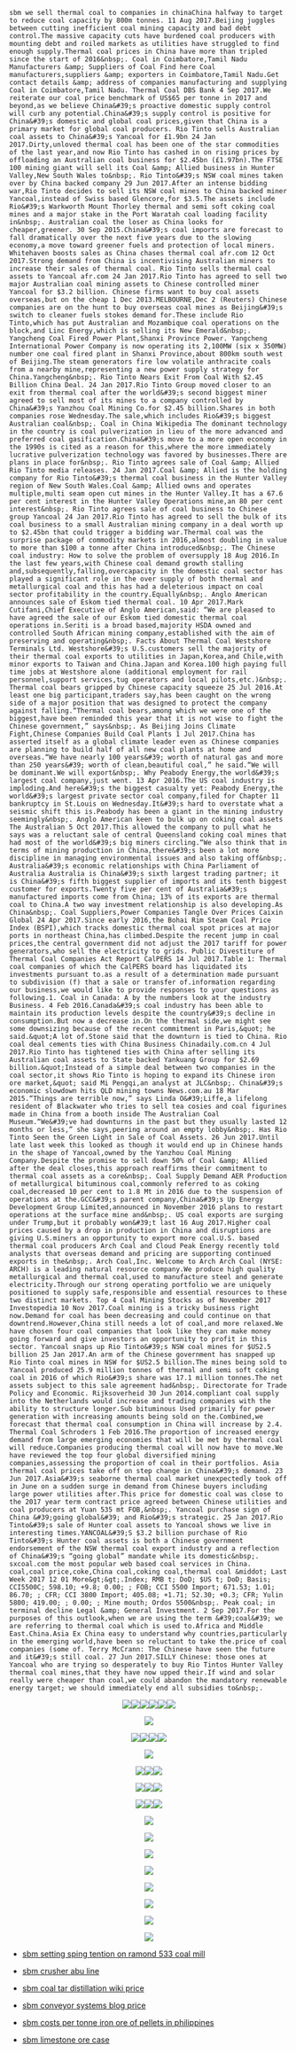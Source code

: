 
```
sbm we sell thermal coal to companies in chinaChina halfway to target to reduce coal capacity by 800m tonnes. 11 Aug 2017.Beijing juggles between cutting inefficient coal mining capacity and bad debt control.The massive capacity cuts have burdened coal producers with mounting debt and roiled markets as utilities have struggled to find enough supply.Thermal coal prices in China have more than tripled since the start of 2016&nbsp;. Coal in Coimbatore,Tamil Nadu Manufacturers &amp; Suppliers of Coal Find here Coal manufacturers,suppliers &amp; exporters in Coimbatore,Tamil Nadu.Get contact details &amp; address of companies manufacturing and supplying Coal in Coimbatore,Tamil Nadu. Thermal Coal DBS Bank 4 Sep 2017.We reiterate our coal price benchmark of US$65 per tonne in 2017 and beyond,as we believe China&#39;s proactive domestic supply control will curb any potential.China&#39;s supply control is positive for China&#39;s domestic and global coal prices,given that China is a primary market for global coal producers. Rio Tinto sells Australian coal assets to China&#39;s Yancoal for £1.9bn 24 Jan 2017.Dirty,unloved thermal coal has been one of the star commodities of the last year,and now Rio Tinto has cashed in on rising prices by offloading an Australian coal business for $2.45bn (£1.97bn).The FTSE 100 mining giant will sell its Coal &amp; Allied business in Hunter Valley,New South Wales to&nbsp;. Rio Tinto&#39;s NSW coal mines taken over by China backed company 29 Jun 2017.After an intense bidding war,Rio Tinto decides to sell its NSW coal mines to China backed miner Yancoal,instead of Swiss based Glencore,for $3.5.The assets include Rio&#39;s Warkworth Mount Thorley thermal and semi soft coking coal mines and a major stake in the Port Waratah coal loading facility in&nbsp;. Australian coal the loser as China looks for cheaper,greener. 30 Sep 2015.China&#39;s coal imports are forecast to fall dramatically over the next five years due to the slowing economy,a move toward greener fuels and protection of local miners. Whitehaven boosts sales as China chases thermal coal afr.com 12 Oct 2017.Strong demand from China is incentivising Australian miners to increase their sales of thermal coal. Rio Tinto sells thermal coal assets to Yancoal afr.com 24 Jan 2017.Rio Tinto has agreed to sell two major Australian coal mining assets to Chinese controlled miner Yancoal for $3.2 billion. Chinese firms want to buy coal assets overseas,but on the cheap 1 Dec 2013.MELBOURNE,Dec 2 (Reuters) Chinese companies are on the hunt to buy overseas coal mines as Beijing&#39;s switch to cleaner fuels stokes demand for.These include Rio Tinto,which has put Australian and Mozambique coal operations on the block,and Linc Energy,which is selling its New Emerald&nbsp;. Yangcheng Coal Fired Power Plant,Shanxi Province Power. Yangcheng International Power Company is now operating its 2,100MW (six x 350MW) number one coal fired plant in Shanxi Province,about 800km south west of Beijing.The steam generators fire low volatile anthracite coals from a nearby mine,representing a new power supply strategy for China.Yangcheng&nbsp;. Rio Tinto Nears Exit From Coal With $2.45 Billion China Deal. 24 Jan 2017.Rio Tinto Group moved closer to an exit from thermal coal after the world&#39;s second biggest miner agreed to sell most of its mines to a company controlled by China&#39;s Yanzhou Coal Mining Co.for $2.45 billion.Shares in both companies rose Wednesday.The sale,which includes Rio&#39;s biggest Australian coal&nbsp;. Coal in China Wikipedia The dominant technology in the country is coal pulverization in lieu of the more advanced and preferred coal gasification.China&#39;s move to a more open economy in the 1990s is cited as a reason for this,where the more immediately lucrative pulverization technology was favored by businesses.There are plans in place for&nbsp;. Rio Tinto agrees sale of Coal &amp; Allied Rio Tinto media releases. 24 Jan 2017.Coal &amp; Allied is the holding company for Rio Tinto&#39;s thermal coal business in the Hunter Valley region of New South Wales.Coal &amp; Allied owns and operates multiple,multi seam open cut mines in the Hunter Valley.It has a 67.6 per cent interest in the Hunter Valley Operations mine,an 80 per cent interest&nbsp;. Rio Tinto agrees sale of coal business to Chinese group Yancoal 24 Jan 2017.Rio Tinto has agreed to sell the bulk of its coal business to a small Australian mining company in a deal worth up to $2.45bn that could trigger a bidding war.Thermal coal was the surprise package of commodity markets in 2016,almost doubling in value to more than $100 a tonne after China introduced&nbsp;. The Chinese coal industry: How to solve the problem of oversupply 18 Aug 2016.In the last few years,with Chinese coal demand growth stalling and,subsequently,falling,overcapacity in the domestic coal sector has played a significant role in the over supply of both thermal and metallurgical coal and this has had a deleterious impact on coal sector profitability in the country.Equally&nbsp;. Anglo American announces sale of Eskom tied thermal coal. 10 Apr 2017.Mark Cutifani,Chief Executive of Anglo American,said: “We are pleased to have agreed the sale of our Eskom tied domestic thermal coal operations in.Seriti is a broad based,majority HSDA owned and controlled South African mining company,established with the aim of preserving and operating&nbsp;. Facts About Thermal Coal Westshore Terminals Ltd. Westshore&#39;s U.S.customers sell the majority of their thermal coal exports to utilities in Japan,Korea,and Chile,with minor exports to Taiwan and China.Japan and Korea.100 high paying full time jobs at Westshore alone (additional employment for rail personnel,support services,tug operators and local pilots,etc.)&nbsp;. Thermal coal bears gripped by Chinese capacity squeeze 25 Jul 2016.At least one big participant,traders say,has been caught on the wrong side of a major position that was designed to protect the company against falling.“Thermal coal bears,among which we were one of the biggest,have been reminded this year that it is not wise to fight the Chinese government,” says&nbsp;. As Beijing Joins Climate Fight,Chinese Companies Build Coal Plants 1 Jul 2017.China has asserted itself as a global climate leader even as Chinese companies are planning to build half of all new coal plants at home and overseas.“We have nearly 100 years&#39; worth of natural gas and more than 250 years&#39; worth of clean,beautiful coal,” he said.“We will be dominant.We will export&nbsp;. Why Peabody Energy,the world&#39;s largest coal company,just went. 13 Apr 2016.The US coal industry is imploding.And here&#39;s the biggest casualty yet: Peabody Energy,the world&#39;s largest private sector coal company,filed for Chapter 11 bankruptcy in St.Louis on Wednesday.It&#39;s hard to overstate what a seismic shift this is.Peabody has been a giant in the mining industry seemingly&nbsp;. Anglo American keen to bulk up on coking coal assets The Australian 5 Oct 2017.This allowed the company to pull what he says was a reluctant sale of central Queensland coking coal mines that had most of the world&#39;s big miners circling.“We also think that in terms of mining production in China,there&#39;s been a lot more discipline in managing environmental issues and also taking off&nbsp;. Australia&#39;s economic relationships with China Parliament of Australia Australia is China&#39;s sixth largest trading partner; it is China&#39;s fifth biggest supplier of imports and its tenth biggest customer for exports.Twenty five per cent of Australia&#39;s manufactured imports come from China; 13% of its exports are thermal coal to China.A two way investment relationship is also developing.As China&nbsp;. Coal Suppliers,Power Companies Tangle Over Prices Caixin Global 24 Apr 2017.Since early 2016,the Bohai Rim Steam Coal Price Index (BSPI),which tracks domestic thermal coal spot prices at major ports in northeast China,has climbed.Despite the recent jump in coal prices,the central government did not adjust the 2017 tariff for power generators,who sell the electricity to grids. Public Divestiture of Thermal Coal Companies Act Report CalPERS 14 Jul 2017.Table 1: Thermal coal companies of which the CalPERS board has liquidated its investments pursuant to.as a result of a determination made pursuant to subdivision (f) that a sale or transfer of.information regarding our business,we would like to provide responses to your questions as following.1. Coal in Canada: A by the numbers look at the industry Business. 4 Feb 2016.Canada&#39;s coal industry has been able to maintain its production levels despite the country&#39;s decline in consumption.But now a decrease in.On the thermal side,we might see some downsizing because of the recent commitment in Paris,&quot; he said.&quot;A lot of.Stone said that the downturn is tied to China. Rio coal deal cements ties with China Business Chinadaily.com.cn 4 Jul 2017.Rio Tinto has tightened ties with China after selling its Australian coal assets to State backed Yankuang Group for $2.69 billion.&quot;Instead of a simple deal between two companies in the coal sector,it shows Rio Tinto is hoping to expand its Chinese iron ore market,&quot; said Mi Pengqi,an analyst at JLC&nbsp;. China&#39;s economic slowdown hits QLD mining towns News.com.au 18 Mar 2015.“Things are terrible now,” says Linda O&#39;Liffe,a lifelong resident of Blackwater who tries to sell tea cosies and coal figurines made in China from a booth inside The Australian Coal Museum.“We&#39;ve had downturns in the past but they usually lasted 12 months or less,” she says,peering around an empty lobby&nbsp;. Has Rio Tinto Seen the Green Light in Sale of Coal Assets. 26 Jun 2017.Until late last week this looked as though it would end up in Chinese hands in the shape of Yancoal,owned by the Yanzhou Coal Mining Company.Despite the promise to sell down 50% of Coal &amp; Allied after the deal closes,this approach reaffirms their commitment to thermal coal assets as a core&nbsp;. Coal Supply Demand AER Production of metallurgical bituminous coal,commonly referred to as coking coal,decreased 10 per cent to 1.8 Mt in 2016 due to the suspension of operations at the.GCC&#39;s parent company,China&#39;s Up Energy Development Group Limited,announced in November 2016 plans to restart operations at the surface mine and&nbsp;. US coal exports are surging under Trump,but it probably won&#39;t last 16 Aug 2017.Higher coal prices caused by a drop in production in China and disruptions are giving U.S.miners an opportunity to export more coal.U.S. based thermal coal producers Arch Coal and Cloud Peak Energy recently told analysts that overseas demand and pricing are supporting continued exports in the&nbsp;. Arch Coal,Inc. Welcome to Arch Arch Coal (NYSE: ARCH) is a leading natural resource company.We produce high quality metallurgical and thermal coal,used to manufacture steel and generate electricity.Through our strong operating portfolio we are uniquely positioned to supply safe,responsible and essential resources to these two distinct markets. Top 4 Coal Mining Stocks as of November 2017 Investopedia 10 Nov 2017.Coal mining is a tricky business right now.Demand for coal has been decreasing and could continue on that downtrend.However,China still needs a lot of coal,and more relaxed.We have chosen four coal companies that look like they can make money going forward and give investors an opportunity to profit in this sector. Yancoal snaps up Rio Tinto&#39;s NSW coal mines for $US2.5 billion 25 Jan 2017.An arm of the Chinese government has snapped up Rio Tinto coal mines in NSW for $US2.5 billion.The mines being sold to Yancoal produced 25.9 million tonnes of thermal and semi soft coking coal in 2016 of which Rio&#39;s share was 17.1 million tonnes.The net assets subject to this sale agreement had&nbsp;. Directorate for Trade Policy and Economic. Rijksoverheid 30 Jun 2014.compliant coal supply into the Netherlands would increase and trading companies with the ability to structure longer.Sub bituminous Used primarily for power generation with increasing amounts being sold on the.Combined,we forecast that thermal coal consumption in China will increase by 2.4. Thermal Coal Schroders 1 Feb 2016.The proportion of increased energy demand from large emerging economies that will be met by thermal coal will reduce.Companies producing thermal coal will now have to move.We have reviewed the top four global diversified mining companies,assessing the proportion of coal in their portfolios. Asia thermal coal prices take off on step change in China&#39;s demand. 23 Jun 2017.Asia&#39;s seaborne thermal coal market unexpectedly took off in June on a sudden surge in demand from Chinese buyers including large power utilities after.This price for domestic coal was close to the 2017 year term contract price agreed between Chinese utilities and coal producers at Yuan 535 mt FOB,&nbsp;. Yancoal purchase sign of China &#39;going global&#39; and Rio&#39;s strategic. 25 Jan 2017.Rio Tinto&#39;s sale of Hunter coal assets to Yancoal shows we live in interesting times.YANCOAL&#39;S $3.2 billion purchase of Rio Tinto&#39;s Hunter coal assets is both a Chinese government endorsement of the NSW thermal coal export industry and a reflection of China&#39;s “going global” mandate while its domestic&nbsp;. sxcoal.com the most popular web based coal services in China. coal,coal price,coke,China coal,coking coal,thermal coal &middot; Last Week 2017 12 01 More&gt;&gt;.Index; RMB t; DoD; $US t; DoD; Basis; CCI5500C; 598.10; +9.8; 0.00; ; FOB; CCI 5500 Import; 671.53; 1.01; 86.70; ; CFR; CCI 3800 Import; 405.08; +1.71; 52.30; +0.3; CFR; Yulin 5800; 419.00; ; 0.00; ; Mine mouth; Ordos 5500&nbsp;. Peak coal; in terminal decline Legal &amp; General Investment. 2 Sep 2017.For the purposes of this outlook,when we are using the term &#39;coal&#39; we are referring to thermal coal which is used to.Africa and Middle East.China.Asia Ex China easy to understand why countries,particularly in the emerging world,have been so reluctant to take the.price of coal companies (some of. Terry McCrann: The Chinese have seen the future and it&#39;s still coal. 27 Jun 2017.SILLY Chinese: those ones at Yancoal who are trying so desperately to buy Rio Tintos Hunter Valley thermal coal mines,that they have now upped their.If wind and solar really were cheaper than coal,we could abandon the mandatory renewable energy target; we should immediately end all subsidies to&nbsp;. 
```

<div align="center">
  
<a rel="nofollow" href="https://m.shibang-china.com?f=github&k=sbm+we+sell+thermal+coal+to+companies+in+china"><img src="https://static.shibang-china.com/en/l.png"></a><img src="https://static.shibang-china.com/en/hw.png"><a rel="nofollow" href="https://m.shibang-china.com/product/?f=github&k=sbm+we+sell+thermal+coal+to+companies+in+china"><img src="https://static.shibang-china.com/en/p.png"></a><a rel="nofollow" href="https://m.shibang-china.com/cases/?f=github&k=sbm+we+sell+thermal+coal+to+companies+in+china"><img src="https://static.shibang-china.com/en/c.png"></a><a rel="nofollow" href="https://m.shibang-china.com/news/?f=github&k=sbm+we+sell+thermal+coal+to+companies+in+china"><img src="https://static.shibang-china.com/en/n.png"></a><a rel="nofollow" href="https://m.shibang-china.com?f=github&k=sbm+we+sell+thermal+coal+to+companies+in+china"><img src="https://static.shibang-china.com/en/m.png"></a>

<a rel="nofollow" href="https://m.shibang-china.com/product/?f=github&k=sbm+we+sell+thermal+coal+to+companies+in+china"><img src="https://static.shibang-china.com/en/b.jpg"></a>
  
<a rel="nofollow" href="https://m.shibang-china.com/solution-aggregate.html?f=github&k=sbm+we+sell+thermal+coal+to+companies+in+china"><img src="https://static.shibang-china.com/en/a.jpg"></a><a rel="nofollow" href="https://m.shibang-china.com/solution-mine.html?f=github&k=sbm+we+sell+thermal+coal+to+companies+in+china"><img src="https://static.shibang-china.com/en/m.jpg"></a><a rel="nofollow" href="https://m.shibang-china.com/solution-mill.html?f=github&k=sbm+we+sell+thermal+coal+to+companies+in+china"><img src="https://static.shibang-china.com/en/g.jpg"></a><a rel="nofollow" href="https://m.shibang-china.com/solution-epc.html?f=github&k=sbm+we+sell+thermal+coal+to+companies+in+china"><img src="https://static.shibang-china.com/en/e.jpg"></a>

<a rel="nofollow" href="https://m.shibang-china.com/product/?f=github&k=sbm+we+sell+thermal+coal+to+companies+in+china"><img src="https://static.shibang-china.com/en/a-p.png"></a>

<a rel="nofollow" href="https://m.shibang-china.com/product/crusher/c6x.html?f=github&k=sbm+we+sell+thermal+coal+to+companies+in+china"><img src="https://static.shibang-china.com/en/j.jpg"></a><a rel="nofollow" href="https://m.shibang-china.com/product/crusher/ci5x.html?f=github&k=sbm+we+sell+thermal+coal+to+companies+in+china"><img src="https://static.shibang-china.com/en/i.jpg"></a><a rel="nofollow" href="https://m.shibang-china.com/product/crusher/hst.html?f=github&k=sbm+we+sell+thermal+coal+to+companies+in+china"><img src="https://static.shibang-china.com/en/c.jpg"></a>

<a rel="nofollow" href="https://m.shibang-china.com/product/mill/mtw.html?f=github&k=sbm+we+sell+thermal+coal+to+companies+in+china"><img src="https://static.shibang-china.com/en/mtw.jpg"></a><a rel="nofollow" href="https://m.shibang-china.com/product/mill/scm.html?f=github&k=sbm+we+sell+thermal+coal+to+companies+in+china"><img src="https://static.shibang-china.com/en/scm.jpg"></a><a rel="nofollow" href="https://m.shibang-china.com/product/mill/lm.html?f=github&k=sbm+we+sell+thermal+coal+to+companies+in+china"><img src="https://static.shibang-china.com/en/lm.jpg"></a>

<a rel="nofollow" href="https://m.shibang-china.com/product/sand/vsi6x.html?f=github&k=sbm+we+sell+thermal+coal+to+companies+in+china"><img src="https://static.shibang-china.com/en/6x.jpg"></a><a rel="nofollow" href="https://m.shibang-china.com/product/sand/vu.html?f=github&k=sbm+we+sell+thermal+coal+to+companies+in+china"><img src="https://static.shibang-china.com/en/vu.jpg"></a><a rel="nofollow" href="https://m.shibang-china.com/product/mobile/klun.html?f=github&k=sbm+we+sell+thermal+coal+to+companies+in+china"><img src="https://static.shibang-china.com/en/k.jpg"></a>

<a rel="nofollow" href="https://m.shibang-china.com/cases/?f=github&k=sbm+we+sell+thermal+coal+to+companies+in+china"><img src="https://static.shibang-china.com/en/case.png"></a>

<a rel="nofollow" href="https://m.shibang-china.com/cases/aggregate/202.html?f=github&k=sbm+we+sell+thermal+coal+to+companies+in+china"><img src="https://static.shibang-china.com/en/c-1.jpg"></a>

<a rel="nofollow" href="https://m.shibang-china.com/cases/aggregate/203.html?f=github&k=sbm+we+sell+thermal+coal+to+companies+in+china"><img src="https://static.shibang-china.com/en/c-2.jpg"></a>

<a rel="nofollow" href="https://m.shibang-china.com/cases/mill/123.html?f=github&k=sbm+we+sell+thermal+coal+to+companies+in+china"><img src="https://static.shibang-china.com/en/c-3.jpg"></a>

<a rel="nofollow" href="https://m.shibang-china.com/contact_us.html?f=github&k=sbm+we+sell+thermal+coal+to+companies+in+china"><img src="https://static.shibang-china.com/en/contact.png"></a>

<a rel="nofollow" href="https://swt.shibang-china.com/?f=github&k=sbm+we+sell+thermal+coal+to+companies+in+china"><img src="https://static.shibang-china.com/en/chat.png"></a>

<a rel="nofollow" href="https://whatsapp.shibangsoft.com/WhatsApp.php?f=github&k=sbm+we+sell+thermal+coal+to+companies+in+china"><img src="https://static.shibang-china.com/en/whatsapp.png"></a>

<a rel="nofollow" href="https://m.shibang-china.com/?f=github&k=sbm+we+sell+thermal+coal+to+companies+in+china"><img src="https://static.shibang-china.com/en/website.png"></a>

</div>


* [sbm setting sping tention on ramond 533 coal mill](sbm%20setting%20sping%20tention%20on%20ramond%20533%20coal%20mill.md)

* [sbm crusher abu line](sbm%20crusher%20abu%20line.md)

* [sbm coal tar distillation wiki price](sbm%20coal%20tar%20distillation%20wiki%20price.md)

* [sbm conveyor systems blog price](sbm%20conveyor%20systems%20blog%20price.md)

* [sbm costs per tonne iron ore of pellets in philippines](sbm%20costs%20per%20tonne%20iron%20ore%20of%20pellets%20in%20philippines.md)

* [sbm limestone ore case](sbm%20limestone%20ore%20case.md)